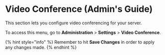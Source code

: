 # Video Conference (Admin's Guide)

This section lets you configure video conferencing for your server.

To access this menu, go to **Administration** > **Settings** > **Video Conference**.

{% hint style="info" %}
Remember to hit **Save Changes** in order to apply any changes made.
{% endhint %}

##
